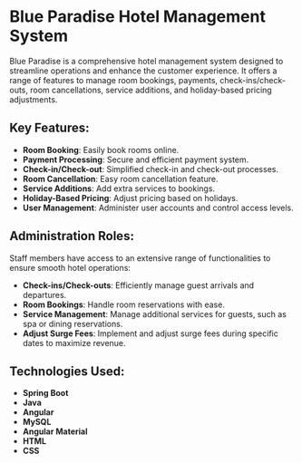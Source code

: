 # Blue Paradise Hotel Management System

Blue Paradise is a comprehensive hotel management system designed to streamline operations and enhance the customer experience. It offers a range of features to manage room bookings, payments, check-ins/check-outs, room cancellations, service additions, and holiday-based pricing adjustments.

## Key Features:
- **Room Booking**: Easily book rooms online.
- **Payment Processing**: Secure and efficient payment system.
- **Check-in/Check-out**: Simplified check-in and check-out processes.
- **Room Cancellation**: Easy room cancellation feature.
- **Service Additions**: Add extra services to bookings.
- **Holiday-Based Pricing**: Adjust pricing based on holidays.
- **User Management**: Administer user accounts and control access levels.

## Administration Roles:
Staff members have access to an extensive range of functionalities to ensure smooth hotel operations:
- **Check-ins/Check-outs**: Efficiently manage guest arrivals and departures.
- **Room Bookings**: Handle room reservations with ease.
- **Service Management**: Manage additional services for guests, such as spa or dining reservations.
- **Adjust Surge Fees**: Implement and adjust surge fees during specific dates to maximize revenue.

## Technologies Used:
- **Spring Boot**
- **Java**
- **Angular**
- **MySQL**
- **Angular Material**
- **HTML**
- **CSS**
